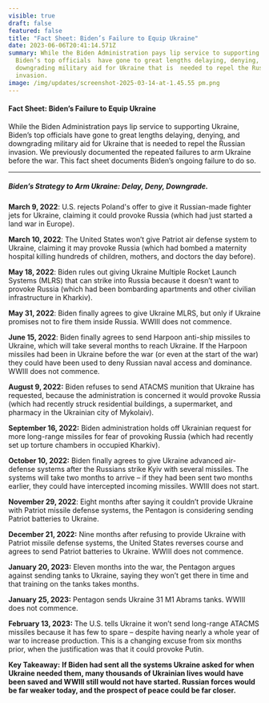 ```yaml
---
visible: true
draft: false
featured: false
title: "Fact Sheet: Biden’s Failure to Equip Ukraine"
date: 2023-06-06T20:41:14.571Z
summary: While the Biden Administration pays lip service to supporting Ukraine,
  Biden’s top officials  have gone to great lengths delaying, denying, and
  downgrading military aid for Ukraine that is  needed to repel the Russian
  invasion.
image: /img/updates/screenshot-2025-03-14-at-1.45.55 pm.png
---
```

#### **Fact Sheet: Biden’s Failure to Equip Ukraine**

While the Biden Administration pays lip service to supporting Ukraine, Biden’s top officials have gone to great lengths delaying, denying, and downgrading military aid for Ukraine that is needed to repel the Russian invasion. We previously documented the repeated failures to arm Ukraine before the war. This fact sheet documents Biden’s ongoing failure to do so.

- - -

##### ***Biden’s Strategy to Arm Ukraine: Delay, Deny, Downgrade.***

**March 9, 2022**: U.S. rejects Poland's offer to give it Russian-made fighter jets for Ukraine, claiming it could provoke Russia (which had just started a land war in Europe).

**March 10, 2022**: The United States won’t give Patriot air defense system to Ukraine, claiming it may provoke Russia (which had bombed a maternity hospital killing hundreds of children, mothers, and doctors the day before).

**May 18, 2022**: Biden rules out giving Ukraine Multiple Rocket Launch Systems (MLRS) that can strike into Russia because it doesn’t want to provoke Russia (which had been bombarding apartments and other civilian infrastructure in Kharkiv).

**May 31, 2022**: Biden finally agrees to give Ukraine MLRS, but only if Ukraine promises not to fire them inside Russia. WWIII does not commence.

**June 15, 2022**: Biden finally agrees to send Harpoon anti-ship missiles to Ukraine, which will take several months to reach Ukraine. If the Harpoon missiles had been in Ukraine before the war (or even at the start of the war) they could have been used to deny Russian naval access and dominance. WWIII does not commence.

**August 9, 2022:** Biden refuses to send ATACMS munition that Ukraine has requested, because the administration is concerned it would provoke Russia (which had recently struck residential buildings, a supermarket, and pharmacy in the Ukrainian city of Mykolaiv).

**September 16, 2022:** Biden administration holds off Ukrainian request for more long-range missiles for fear of provoking Russia (which had recently set up torture chambers in occupied Kharkiv).

**October 10, 2022:** Biden finally agrees to give Ukraine advanced air-defense systems after the Russians strike Kyiv with several missiles. The systems will take two months to arrive – if they had been sent two months earlier, they could have intercepted incoming missiles. WWIII does not start.

**November 29, 2022**: Eight months after saying it couldn’t provide Ukraine with Patriot missile defense systems, the Pentagon is considering sending Patriot batteries to Ukraine.

**December 21, 2022:** Nine months after refusing to provide Ukraine with Patriot missile defense systems, the United States reverses course and agrees to send Patriot batteries to Ukraine. WWIII does not commence.

**January 20, 2023:** Eleven months into the war, the Pentagon argues against sending tanks to Ukraine, saying they won’t get there in time and that training on the tanks takes months.

**January 25, 2023:** Pentagon sends Ukraine 31 M1 Abrams tanks. WWIII does not commence.

**February 13, 2023:** The U.S. tells Ukraine it won’t send long-range ATACMS missiles because it has few to spare – despite having nearly a whole year of war to increase production. This is a changing excuse from six months prior, when the justification was that it could provoke Putin.

**Key Takeaway:** **If Biden had sent all the systems Ukraine asked for when Ukraine needed them, many thousands of Ukrainian lives would have been saved and WWIII still would not have started. Russian forces would be far weaker today, and the prospect of peace could be far closer.**